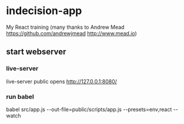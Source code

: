 # indecision-app
My React training 
(many thanks to Andrew Mead https://github.com/andrewjmead http://www.mead.io)
 
## start webserver
### live-server
live-server public
opens http://127.0.0.1:8080/

### run babel
babel src/app.js --out-file=public/scripts/app.js --presets=env,react --watch
